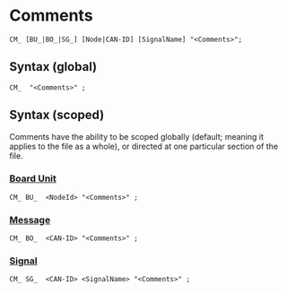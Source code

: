 # Comments

```
CM_ [BU_|BO_|SG_] [Node|CAN-ID] [SignalName] "<Comments>";
```

## Syntax (global)

```
CM_  "<Comments>" ;
```

## Syntax (scoped)

Comments have the ability to be scoped globally (default; meaning it applies to the file as a whole), or directed at one particular section of the file.

### [Board Unit](board-units.md)

```
CM_ BU_  <NodeId> "<Comments>" ;
```

### [Message](messages.md)

```
CM_ BO_  <CAN-ID> "<Comments>" ;
```

### [Signal](signals.md)

```
CM_ SG_  <CAN-ID> <SignalName> "<Comments>" ;
```

